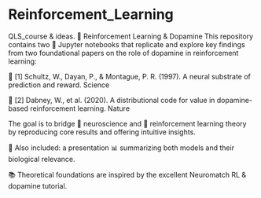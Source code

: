 # Reinforcement_Learning
QLS_course &amp; ideas.
🧠 Reinforcement Learning & Dopamine 
This repository contains two 📓 Jupyter notebooks that replicate and explore key findings from two foundational papers on the role of dopamine in reinforcement learning:

📘 [1] Schultz, W., Dayan, P., & Montague, P. R. (1997). A neural substrate of prediction and reward. Science

📕 [2] Dabney, W., et al. (2020). A distributional code for value in dopamine-based reinforcement learning. Nature

The goal is to bridge 🧬 neuroscience and 🤖 reinforcement learning theory by reproducing core results and offering intuitive insights.

🎯 Also included: a presentation 📊 summarizing both models and their biological relevance.

📚 Theoretical foundations are inspired by the excellent Neuromatch RL & dopamine tutorial.
